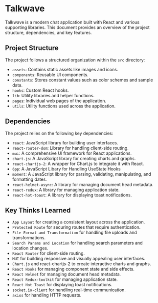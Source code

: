# Talkwave

Talkwave is a modern chat application built with React and various supporting libraries. This document provides an overview of the project structure, dependencies, and key features.

## Project Structure

The project follows a structured organization within the `src` directory:

- `assets`: Contains static assets like images and icons.
- `components`: Reusable UI components.
- `constants`: Stores constant values such as color schemes and sample data.
- `hooks`: Custom React hooks.
- `lib`: Utility libraries and helper functions.
- `pages`: Individual web pages of the application.
- `utils`: Utility functions used across the application.

## Dependencies

The project relies on the following key dependencies:

- `react`: JavaScript library for building user interfaces.
- `react-router-dom`: Library for handling client-side routing.
- `mui`: A comprehensive UI framework for React applications.
- `chart.js`: A JavaScript library for creating charts and graphs.
- `react-chartjs-2`: A wrapper for Chart.js to integrate it with React.
- `6pp`: A JavaScript Libary for Handling UseState Hooks
- `moment`: A JavaScript library for parsing, validating, manipulating, and formatting dates.
- `react-helmet-async`: A library for managing document head metadata.
- `react-redux`: A library for managing application state.
- `react-hot-toast`: A library for displaying toast notifications.

## Key Thinks I Learned

- `App Layout` for creating a consistent layout across the application.
- `Protected Route` for securing routes that require authentication.
- `File Format and Transformation` for handling file uploads and transformations.
- `Search Params and Location` for handling search parameters and location changes.
- `React Router` for client-side routing.
- `MUI` for building responsive and visually appealing user interfaces.
- `Chart.js` and react-chartjs-2 to create interactive charts and graphs.
- `React Hooks` for managing component state and side effects.
- `React Helmet` for managing document head metadata.
- `React Redux-toolkit` for managing application state.
- `React Hot Toast` for displaying toast notifications.
- `socket.io-client` for handling real-time communication.
- `axios` for handling HTTP requests.
